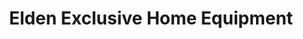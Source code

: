 ---
title: "Elden Exclusive Home Equipment"
url: /martinez/elden-exclusive-home-equipment/
shop: Haushaltsartikel
---